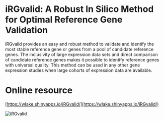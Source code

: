 # iRGvalid: A Robust In Silico Method for Optimal Reference Gene Validation


iRGvalid provides an easy and robust method to validate and identify the most stable reference gene or genes from a pool of candidate reference genes. The inclusivity of large expression data sets and direct comparison of candidate reference genes makes it possible to identify reference genes with universal quality. This method can be used in any other gene expression studies when large cohorts of expression data are available.


# Online resource

[https://wlake.shinyapps.io/iRGvalid/](https://wlake.shinyapps.io/iRGvalid/)

![iRGvalid]("fig/Readme.fig1.png")






